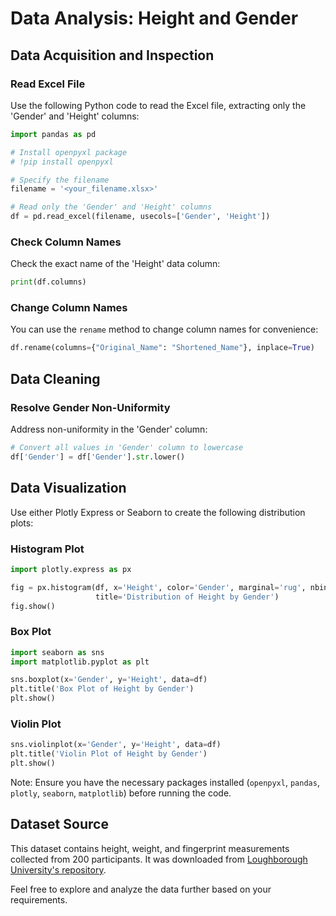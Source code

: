 # Data Analysis: Height and Gender

## Data Acquisition and Inspection

### Read Excel File

Use the following Python code to read the Excel file, extracting only the 'Gender' and 'Height' columns:

```python
import pandas as pd

# Install openpyxl package
# !pip install openpyxl

# Specify the filename
filename = '<your_filename.xlsx>'

# Read only the 'Gender' and 'Height' columns
df = pd.read_excel(filename, usecols=['Gender', 'Height'])
```

### Check Column Names

Check the exact name of the 'Height' data column:

```python
print(df.columns)
```

### Change Column Names

You can use the `rename` method to change column names for convenience:

```python
df.rename(columns={"Original_Name": "Shortened_Name"}, inplace=True)
```

## Data Cleaning

### Resolve Gender Non-Uniformity

Address non-uniformity in the 'Gender' column:

```python
# Convert all values in 'Gender' column to lowercase
df['Gender'] = df['Gender'].str.lower()
```

## Data Visualization

Use either Plotly Express or Seaborn to create the following distribution plots:

### Histogram Plot

```python
import plotly.express as px

fig = px.histogram(df, x='Height', color='Gender', marginal='rug', nbins=30, opacity=0.7,
                   title='Distribution of Height by Gender')
fig.show()
```

### Box Plot

```python
import seaborn as sns
import matplotlib.pyplot as plt

sns.boxplot(x='Gender', y='Height', data=df)
plt.title('Box Plot of Height by Gender')
plt.show()
```

### Violin Plot

```python
sns.violinplot(x='Gender', y='Height', data=df)
plt.title('Violin Plot of Height by Gender')
plt.show()
```

Note: Ensure you have the necessary packages installed (`openpyxl`, `pandas`, `plotly`, `seaborn`, `matplotlib`) before running the code.

## Dataset Source

This dataset contains height, weight, and fingerprint measurements collected from 200 participants. It was downloaded from [Loughborough University's repository](https://repository.lboro.ac.uk/articles/dataset/Height_weight_and_fingerprint_measurements_collected_from_200_participants/7539206).

Feel free to explore and analyze the data further based on your requirements.
